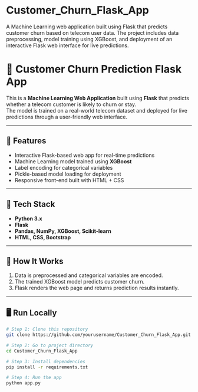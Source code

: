 # Customer_Churn_Flask_App
A Machine Learning web application built using Flask that predicts customer churn based on telecom user data. The project includes data preprocessing, model training using XGBoost, and deployment of an interactive Flask web interface for live predictions.
# 🧮 Customer Churn Prediction Flask App

This is a **Machine Learning Web Application** built using **Flask** that predicts whether a telecom customer is likely to churn or stay.  
The model is trained on a real-world telecom dataset and deployed for live predictions through a user-friendly web interface.

---

## 🚀 Features
- Interactive Flask-based web app for real-time predictions  
- Machine Learning model trained using **XGBoost**  
- Label encoding for categorical variables  
- Pickle-based model loading for deployment  
- Responsive front-end built with HTML + CSS  

---

## 🧠 Tech Stack
- **Python 3.x**  
- **Flask**  
- **Pandas, NumPy, XGBoost, Scikit-learn**  
- **HTML, CSS, Bootstrap**  

---

## 🧩 How It Works
1. Data is preprocessed and categorical variables are encoded.  
2. The trained XGBoost model predicts customer churn.  
3. Flask renders the web page and returns prediction results instantly.

---

## 🖥️ Run Locally
```bash
# Step 1: Clone this repository
git clone https://github.com/yourusername/Customer_Churn_Flask_App.git

# Step 2: Go to project directory
cd Customer_Churn_Flask_App

# Step 3: Install dependencies
pip install -r requirements.txt

# Step 4: Run the app
python app.py

